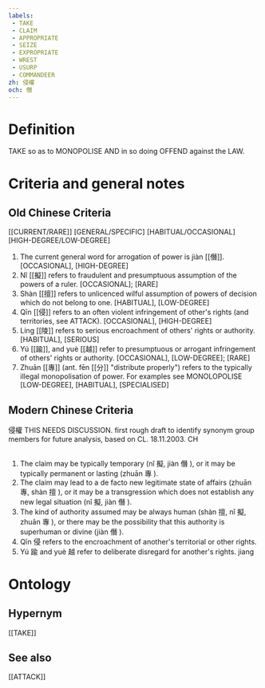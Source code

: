 ```yaml
---
labels: 
 - TAKE
 - CLAIM
 - APPROPRIATE
 - SEIZE
 - EXPROPRIATE
 - WREST
 - USURP
 - COMMANDEER
zh: 侵權
och: 僭
---
```


# Definition
TAKE so as to MONOPOLISE AND in so doing OFFEND against the LAW.
# Criteria and general notes
## Old Chinese Criteria
[[CURRENT/RARE]]
[GENERAL/SPECIFIC]
[HABITUAL/OCCASIONAL]
[HIGH-DEGREE/LOW-DEGREE]
1. The current general word for arrogation of power is jiàn [[僭]].
[OCCASIONAL], [HIGH-DEGREE]
2. Nǐ [[擬]] refers to fraudulent and presumptuous assumption of the powers of a ruler.
[OCCASIONAL]; [RARE]
3. Shàn [[擅]] refers to unlicenced wilful assumption of powers of decision which do not belong to one.
[HABITUAL], [LOW-DEGREE]
4. Qīn [[侵]] refers to an often violent infringement of other's rights (and territories, see ATTACK).
[OCCASIONAL], [HIGH-DEGREE]
5. Líng [[陵]] refers to serious encroachment of others' rights or authority.
[HABITUAL], [SERIOUS]
6. Yú [[踰]], and yuè [[越]] refer to presumptuous or arrogant infringement of others' rights or authority.
[OCCASIONAL], [LOW-DEGREE]; [RARE]
7. Zhuān [[專]] (ant. fēn [[分]] "distribute properly") refers to the typically illegal monopolisation of power. For examples see MONOLOPOLISE
[LOW-DEGREE], [HABITUAL], [SPECIALISED]
## Modern Chinese Criteria
侵權
THIS NEEDS DISCUSSION.
first rough draft to identify synonym group members for future analysis, based on CL. 18.11.2003. CH
## 
1. The claim may be typically temporary (nǐ 擬, jiàn 僭 ), or it may be typically permanent or lasting (zhuān 專 ).
2. The claim may lead to a de facto new legitimate state of affairs (zhuān 專, shàn 擅 ), or it may be a transgression which does not establish any new legal situation (nǐ 擬, jiàn 僭 ).
3. The kind of authority assumed may be always human (shàn 擅, nǐ 擬, zhuān 專 ), or there may be the possibility that this authority is superhuman or divine (jiàn 僭 ).
4. Qīn 侵 refers to the encroachment of another's territorial or other rights.
5. Yú 踰 and yuè 越 refer to deliberate disregard for another's rights. jiang
# Ontology

## Hypernym
[[TAKE]]
## See also
[[ATTACK]]